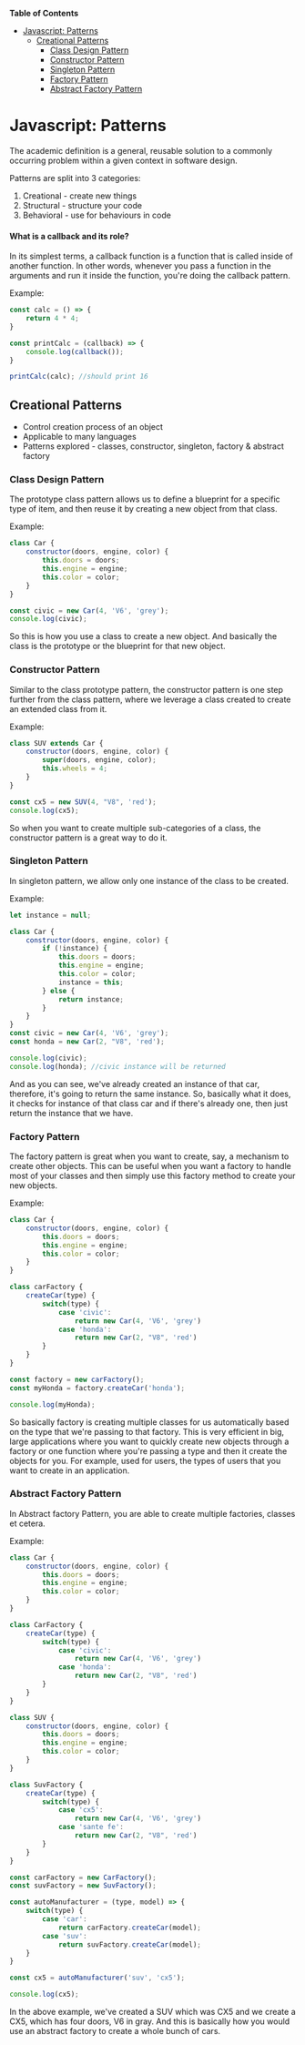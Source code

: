 **Table of Contents**

- [Javascript: Patterns](#Javascript:%20Patterns)
    * [Creational Patterns](#Creational-Patterns)
        + [Class Design Pattern](#Class-Design-Pattern)
        + [Constructor Pattern](#Constructor-Pattern)
        + [Singleton Pattern](#Singleton-Pattern)
        + [Factory Pattern](#Factory-Pattern)
        + [Abstract Factory Pattern](#Abstract-Factory-Pattern)

# Javascript: Patterns

The academic definition is a general, reusable solution to a commonly occurring problem within a given context in software design.

Patterns are split into 3 categories:
1. Creational - create new things
2. Structural - structure your code
3. Behavioral - use for behaviours in code

#### What is a callback and its role?
In its simplest terms, a callback function is a function that is called inside of another function. In other words, whenever you pass a function in the arguments and run it inside the function, you're doing the callback pattern.

Example:
```javascript
const calc = () => {
    return 4 * 4;
}

const printCalc = (callback) => {
    console.log(callback());
}

printCalc(calc); //should print 16 
```
## Creational Patterns
* Control creation process of an object
* Applicable to many languages
* Patterns explored - classes, constructor, singleton, factory & abstract factory

### Class Design Pattern
The prototype class pattern allows us to define a blueprint for a specific type of item, and then reuse it by creating a new object from that class.

Example:
```javascript
class Car {
    constructor(doors, engine, color) {
        this.doors = doors;
        this.engine = engine;
        this.color = color;
    }
}

const civic = new Car(4, 'V6', 'grey');
console.log(civic);
```
So this is how you use a class to create a new object. And basically the class is the prototype or the blueprint for that new object.

### Constructor Pattern
Similar to the class prototype pattern, the constructor pattern is one step further from the class pattern, where we leverage a class created to create an extended class from it.

Example:
```javascript
class SUV extends Car {
    constructor(doors, engine, color) {
        super(doors, engine, color);
        this.wheels = 4;
    }
}

const cx5 = new SUV(4, "V8", 'red');
console.log(cx5);
```
So when you want to create multiple sub-categories of a class, the constructor pattern is a great way to do it.

### Singleton Pattern
In singleton pattern, we allow only one instance of the class to be created.

Example:
```javascript
let instance = null;

class Car {
    constructor(doors, engine, color) {
        if (!instance) {
            this.doors = doors;
            this.engine = engine;
            this.color = color;
            instance = this;        
        } else {
            return instance;
        }
    }
}
const civic = new Car(4, 'V6', 'grey');
const honda = new Car(2, "V8", 'red');

console.log(civic);
console.log(honda); //civic instance will be returned
```
And as you can see, we've already created an instance of that car, therefore, it's going to return the same instance. So, basically what it does, it checks for instance of that class car and if there's already one, then just return the instance that we have.

### Factory Pattern
The factory pattern is great when you want to create, say, a mechanism to create other objects. This can be useful when you want a factory to handle most of your classes and then simply use this factory method to create your new objects.

Example:
```javascript
class Car {
    constructor(doors, engine, color) {
        this.doors = doors;
        this.engine = engine;
        this.color = color;   
    }
}

class carFactory {
    createCar(type) {
        switch(type) {
            case 'civic':
                return new Car(4, 'V6', 'grey')
            case 'honda':
                return new Car(2, "V8", 'red')
        }
    }
}

const factory = new carFactory();
const myHonda = factory.createCar('honda');

console.log(myHonda);
```
So basically factory is creating multiple classes for us automatically based on the type that we're passing to that factory. This is very efficient in big, large applications where you want to quickly create new objects through a factory or one function where you're passing a type and then it create the objects for you. For example, used for users, the types of users that you want to create in an application.

### Abstract Factory Pattern

In Abstract factory Pattern, you are able to create multiple factories, classes et cetera.

Example:
```javascript
class Car {
    constructor(doors, engine, color) {
        this.doors = doors;
        this.engine = engine;
        this.color = color;   
    }
}

class CarFactory {
    createCar(type) {
        switch(type) {
            case 'civic':
                return new Car(4, 'V6', 'grey')
            case 'honda':
                return new Car(2, "V8", 'red')
        }
    }
}

class SUV {
    constructor(doors, engine, color) {
        this.doors = doors;
        this.engine = engine;
        this.color = color;   
    }
}

class SuvFactory {
    createCar(type) {
        switch(type) {
            case 'cx5':
                return new Car(4, 'V6', 'grey')
            case 'sante fe':
                return new Car(2, "V8", 'red')
        }
    }
}

const carFactory = new CarFactory();
const suvFactory = new SuvFactory();

const autoManufacturer = (type, model) => {
    switch(type) {
        case 'car':
            return carFactory.createCar(model);
        case 'suv':
            return suvFactory.createCar(model);
    }
}

const cx5 = autoManufacturer('suv', 'cx5');

console.log(cx5);
```
In the above example, we've created a SUV which was CX5 and we create a CX5, which has four doors, V6 in gray. And this is basically how you would use an abstract factory to create a whole bunch of cars.
